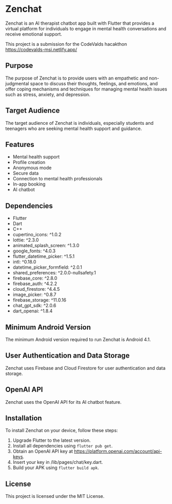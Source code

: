 # Zenchat

Zenchat is an AI therapist chatbot app built with Flutter that provides a virtual platform for individuals to engage in mental health conversations and receive emotional support.

This project is a submission for the CodeValds hacakthon https://codevalds-msi.netlify.app/

## Purpose
The purpose of Zenchat is to provide users with an empathetic and non-judgmental space to discuss their thoughts, feelings, and emotions, and offer coping mechanisms and techniques for managing mental health issues such as stress, anxiety, and depression.

## Target Audience
The target audience of Zenchat is individuals, especially students and teenagers who are seeking mental health support and guidance.

## Features
- Mental health support
- Profile creation
- Anonymous mode
- Secure data
- Connection to mental health professionals
- In-app booking
- AI chatbot

## Dependencies
- Flutter
- Dart
- C++
- cupertino_icons: ^1.0.2
- lottie: ^2.3.0
- animated_splash_screen: ^1.3.0
- google_fonts: ^4.0.3
- flutter_datetime_picker: ^1.5.1
- intl: ^0.18.0
- datetime_picker_formfield: ^2.0.1
- shared_preferences: ^2.0.0-nullsafety.1
- firebase_core: ^2.8.0
- firebase_auth: ^4.2.2
- cloud_firestore: ^4.4.5
- image_picker: ^0.8.7
- firebase_storage: ^11.0.16
- chat_gpt_sdk: ^2.0.6
- dart_openai: ^1.8.4

## Minimum Android Version
The minimum Android version required to run Zenchat is Android 4.1.

## User Authentication and Data Storage
Zenchat uses Firebase and Cloud Firestore for user authentication and data storage.

## OpenAI API
Zenchat uses the OpenAI API for its AI chatbot feature.

## Installation
To install Zenchat on your device, follow these steps:
1. Upgrade Flutter to the latest version.
2. Install all dependencies using `flutter pub get`.
3. Obtain an OpenAI API key at https://platform.openai.com/account/api-keys.
4. Insert your key in /lib/pages/chat/key.dart.
5. Build your APK using `flutter build apk`.

## License
This project is licensed under the MIT License.

